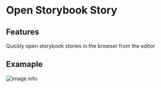 # Open Storybook Story

## Features

Quickly open storybook stories in the browser from the editor

## Examaple

![image info](https://firebasestorage.googleapis.com/v0/b/useweb-lib.appspot.com/o/devtools%2Fplugins%2Fvscode%2Fopen-storybook-story%2Fdemo.gif?alt=media&token=1981496f-7636-489b-ac30-d4fbaffdc0b0)

